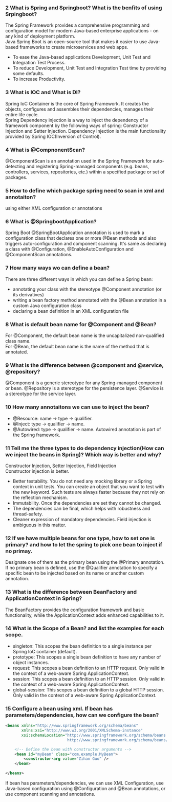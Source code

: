 ### 2 What is Spring and Springboot? What is the benfits of using Srpingboot?
The Spring Framework provides a comprehensive programming and configuration model for modern Java-based enterprise applications - on any kind of deployment platform.  
Java Spring Boot is an open-source tool that makes it easier to use Java-based frameworks to create microservices and web apps.  
- To ease the Java-based applications Development, Unit Test and Integration Test Process.
- To reduce Development, Unit Test and Integration Test time by providing some defaults.
- To increase Productivity.

### 3 What is IOC and What is DI?
Spring IoC Container is the core of Spring Framework. It creates the objects, configures and assembles their dependencies, manages their entire life cycle.  
Spring Dependency injection is a way to inject the dependency of a framework component by the following ways of spring: Constructor Injection and Setter Injection. Dependency Injection is the main functionality provided by Spring IOC(Inversion of Control).  

### 4 What is @CompnonentScan?
@ComponentScan is an annotation used in the Spring Framework for auto-detecting and registering Spring-managed components (e.g. beans, controllers, services, repositories, etc.) within a specified package or set of packages.

### 5 How to define which package spring need to scan in xml and annotaiton?
using either XML configuration or annotations

### 6 What is @SpringbootApplication?
Spring Boot @SpringBootApplication annotation is used to mark a configuration class that declares one or more @Bean methods and also triggers auto-configuration and component scanning. It's same as declaring a class with @Configuration, @EnableAutoConfiguration and @ComponentScan annotations.

### 7 How many ways wo can define a bean?
There are three different ways in which you can define a Spring bean:
- annotating your class with the stereotype @Component annotation (or its derivatives)
- writing a bean factory method annotated with the @Bean annotation in a custom Java configuration class
- declaring a bean definition in an XML configuration file

### 8 What is default bean name for @Component and @Bean?
For @Component, the default bean name is the uncapitalized non-qualified class name.  
For @Bean, the default bean name is the name of the method that is annotated. 

### 9 What is the difference between @component and @service, @repository?
@Component is a generic stereotype for any Spring-managed component or bean. @Repository is a stereotype for the persistence layer. @Service is a stereotype for the service layer.

### 10 How many annotaitons we can use to inject the bean?
- @Resource: name -> type -> qualifier.
- @Inject: type -> qualifier -> name.
- @Autowired: type -> qualifier -> name. Autowired annotation is part of the Spring framework.

### 11 Tell me the three types to do dependency injection(How can we inject the beans in Spring)? Which way is better and why?
Constructor Injection, Setter Injection, Field Injection  
Constructor injection is better.
- Better testability. You do not need any mocking library or a Spring context in unit tests. You can create an object that you want to test with the new keyword. Such tests are always faster because they not rely on the reflection mechanism.
- Immutability. Once the dependencies are set they cannot be changed.
- The dependencies can be final, which helps with robustness and thread-safety.
- Cleaner expression of mandatory dependencies. Field injection is ambiguous in this matter.

### 12 If we have multiple beans for one type, how to set one is primary? and how to let the spring to pick one bean to inject if no primay.
Designate one of them as the primary bean using the @Primary annotation. If no primary bean is defined, use the @Qualifier annotation to specify a specific bean to be injected based on its name or another custom annotation.

### 13 What is the difference between BeanFactory and ApplicationContext in Spring?
The BeanFactory provides the configuration framework and basic functionality, while the ApplicationContext adds enhanced capabilities to it.

### 14 What is the Scope of a Bean? and list the examples for each scope.
- singleton: This scopes the bean definition to a single instance per Spring IoC container (default).
- prototype: This scopes a single bean definition to have any number of object instances.
- request: This scopes a bean definition to an HTTP request. Only valid in the context of a web-aware Spring ApplicationContext.
- session: This scopes a bean definition to an HTTP session. Only valid in the context of a web-aware Spring ApplicationContext.
- global-session: This scopes a bean definition to a global HTTP session. Only valid in the context of a web-aware Spring ApplicationContext.


### 15 Configure a bean using xml. If bean has parameters/dependencies, how can we configure the bean?

```xml
<beans xmlns="http://www.springframework.org/schema/beans"
       xmlns:xsi="http://www.w3.org/2001/XMLSchema-instance"
       xsi:schemaLocation="http://www.springframework.org/schema/beans
                           http://www.springframework.org/schema/beans/spring-beans.xsd">

    <!-- Define the bean with constructor arguments -->
    <bean id="myBean" class="com.example.MyBean">
        <constructor-arg value="Zihan Guo" />
    </bean>
    
</beans>
```
If bean has parameters/dependencies, we can use XML Configuration, use Java-based configuration using @Configuration and @Bean annotations, or use component scanning and annotations.
